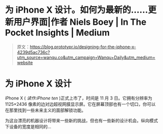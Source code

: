 # 为 iPhone X 设计。如何为最新的……更新用户界面|作者 Niels Boey | In The Pocket Insights | Medium

> 原文：<https://blog.prototypr.io/designing-for-the-iphone-x-4239d5ac736c?utm_source=wanqu.co&utm_campaign=Wanqu+Daily&utm_medium=website>



# 为 iPhone X 设计

iPhone X ( *读作:iPhone ten* )正式上市了，时间是 11 月 3 日。它拥有分辨率为 1125×2436 像素的边对边超视网膜显示屏。它在屏幕顶部也有一个切口，你可以在那里找到一些未来主义的面部解锁功能。

为这台漂亮的机器设计将带来一些新的挑战，但也有一些新的设计机会。纵向模式下设备的宽度是相同的…

